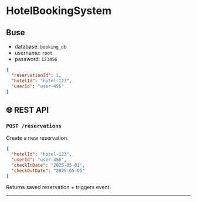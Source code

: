 # HotelBookingSystem

## Buse

- database: `booking_db`
- username: `root`
- password: `123456`

```json
{
  "reservationId": 1,
  "hotelId": "hotel-123",
  "userId": "user-456"
}
```

## 🌐 REST API

### `POST /reservations`

Create a new reservation.

```json
{
  "hotelId": "hotel-123",
  "userId": "user-456",
  "checkInDate": "2025-05-01",
  "checkOutDate": "2025-05-05"
}
```

Returns saved reservation + triggers event.

---
